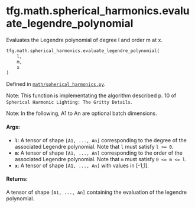 <div itemscope itemtype="http://developers.google.com/ReferenceObject">
<meta itemprop="name" content="tfg.math.spherical_harmonics.evaluate_legendre_polynomial" />
<meta itemprop="path" content="Stable" />
</div>

# tfg.math.spherical_harmonics.evaluate_legendre_polynomial

Evaluates the Legendre polynomial of degree l and order m at x.

``` python
tfg.math.spherical_harmonics.evaluate_legendre_polynomial(
    l,
    m,
    x
)
```



Defined in [`math/spherical_harmonics.py`](https://cs.corp.google.com/#piper///depot/google3/third_party/py/tensorflow_graphics/math/spherical_harmonics.py).

<!-- Placeholder for "Used in" -->

Note:
  This function is implementating the algorithm described p. 10 of `Spherical
  Harmonic Lighting: The Gritty Details`.

Note:
  In the following, A1 to An are optional batch dimensions.

#### Args:

* <b>`l`</b>: A tensor of shape `[A1, ..., An]` corresponding to the degree of the
    associated Legendre polynomial. Note that `l` must satisfy `l >= 0`.
* <b>`m`</b>: A tensor of shape `[A1, ..., An]` corresponding to the order of the
    associated Legendre polynomial. Note that `m` must satisfy `0 <= m <= l`.
* <b>`x`</b>: A tensor of shape `[A1, ..., An]` with values in [-1,1].


#### Returns:

A tensor of shape `[A1, ..., An]` containing the evaluation of the legendre
polynomial.